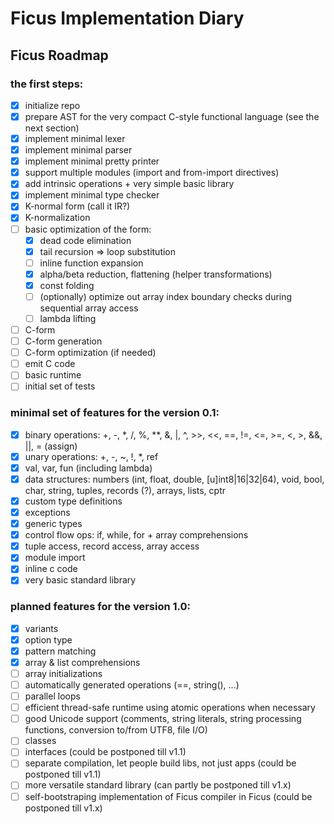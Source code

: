 # Ficus Implementation Diary

## Ficus Roadmap

### the first steps:
- [x] initialize repo
- [x] prepare AST for the very compact C-style functional language (see the next section)
- [x] implement minimal lexer
- [x] implement minimal parser
- [x] implement minimal pretty printer
- [x] support multiple modules (import and from-import directives)
- [x] add intrinsic operations + very simple basic library
- [x] implement minimal type checker
- [x] K-normal form (call it IR?)
- [x] K-normalization
- [ ] basic optimization of the form:
   - [x] dead code elimination
   - [x] tail recursion => loop substitution
   - [ ] inline function expansion
   - [x] alpha/beta reduction, flattening (helper transformations)
   - [x] const folding
   - [ ] (optionally) optimize out array index boundary checks during sequential array access
   - [ ] lambda lifting
- [ ] C-form
- [ ] C-form generation
- [ ] C-form optimization (if needed)
- [ ] emit C code
- [ ] basic runtime
- [ ] initial set of tests

### minimal set of features for the version **0.1**:
- [x] binary operations: +, -, *, /, %, **, &, |, ^, >>, <<, ==, !=, <=, >=, <, >, &&, ||, = (assign)
- [x] unary operations: +, -, ~, !, *, ref
- [x] val, var, fun (including lambda)
- [x] data structures: numbers (int, float, double, [u]int8|16|32|64), void, bool, char, string, tuples, records (?), arrays, lists, cptr
- [x] custom type definitions
- [x] exceptions
- [x] generic types
- [x] control flow ops: if, while, for + array comprehensions
- [x] tuple access, record access, array access
- [x] module import
- [x] inline c code
- [x] very basic standard library

### planned features for the version **1.0**:
- [x] variants
- [x] option type
- [x] pattern matching
- [x] array & list comprehensions
- [ ] array initializations
- [ ] automatically generated operations (==, string(), ...)
- [ ] parallel loops
- [ ] efficient thread-safe runtime using atomic operations when necessary
- [ ] good Unicode support (comments, string literals, string processing functions, conversion to/from UTF8, file I/O)
- [ ] classes
- [ ] interfaces (could be postponed till v1.1)
- [ ] separate compilation, let people build libs, not just apps (could be postponed till v1.1)
- [ ] more versatile standard library (can partly be postponed till v1.x)
- [ ] self-bootstraping implementation of Ficus compiler in Ficus (could be postponed till v1.x)
